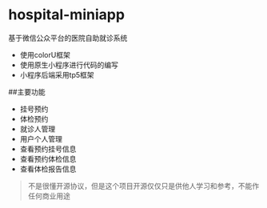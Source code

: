 # hospital-miniapp
基于微信公众平台的医院自助就诊系统

- 使用colorU框架
- 使用原生小程序进行代码的编写
- 小程序后端采用tp5框架

##主要功能

- 挂号预约
- 体检预约
- 就诊人管理
- 用户个人管理
- 查看预约挂号信息
- 查看预约体检信息
- 查看体检报告信息

> 不是很懂开源协议，但是这个项目开源仅仅只是供他人学习和参考，不能作任何商业用途
